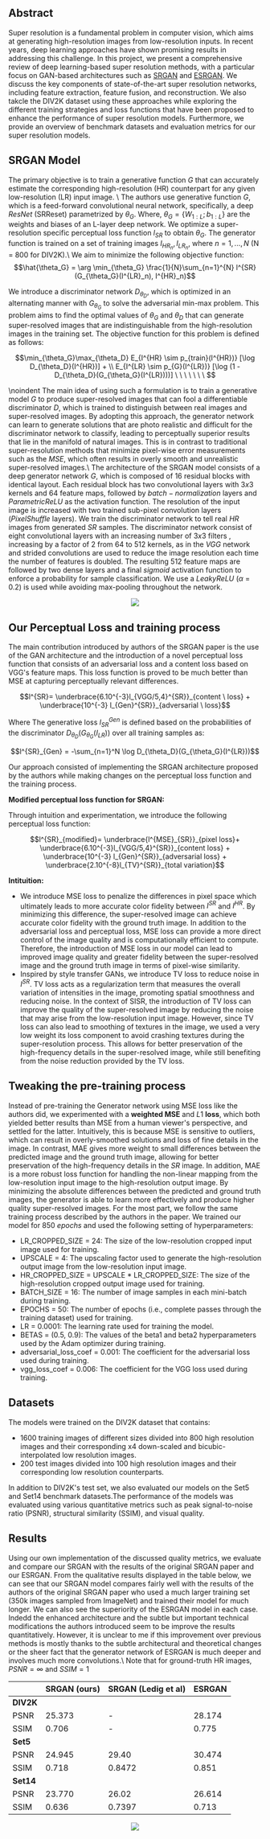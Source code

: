 ## Abstract 

Super resolution is a fundamental problem in computer vision, which aims at generating high-resolution images from low-resolution inputs. In recent years, 
deep learning approaches have shown promising results in addressing this challenge. In this project, we present a comprehensive review of deep learning-based super 
resolution methods, with a particular focus on GAN-based architectures such as [SRGAN](https://arxiv.org/abs/1609.04802) and [ESRGAN](https://arxiv.org/abs/1809.00219). We discuss the key components of 
state-of-the-art super resolution networks, including feature extraction, feature fusion, and reconstruction. We also takcle the DIV2K dataset using these approaches
while exploring the different training strategies and loss functions that have been proposed to enhance the performance of super resolution models. Furthermore, we 
provide an overview of benchmark datasets and evaluation metrics for our super resolution models. 

## SRGAN Model

The primary objective is to train a generative function $G$ that can accurately estimate the corresponding high-resolution (HR) counterpart for any given low-resolution (LR) input image. \\
The authors use generative function $G$, which is a feed-forward convolutional neural network, specifically, a deep $ResNet$ (SRReset) parametrized by $\theta_G$. Where, $\theta_G = \{W_{1:L}; b_{1:L}\}$ are the weights and biases of an L-layer deep network. We optimize a super-resolution specific perceptual loss function $l_{SR}$ to obtain $\theta_G$. The generator function is trained on a set of training images ${I_{HR_n}, I_{LR_n}}$, where $n = 1, ..., N$ (N = 800 for DIV2K).\\
We aim to minimize the following objective function:
$$\hat{\theta_G} = \arg \min_{\theta_G} \frac{1}{N}\sum_{n=1}^{N} l^{SR}(G_{\theta_G}(I^{LR}_n), I^{HR}_n)$$

We introduce a discriminator network $D_{\theta_D}$, which is optimized in an alternating manner with $G_{\theta_G}$ to solve the adversarial min-max problem. This problem aims to find the optimal values of $\theta_G$ and $\theta_D$ that can generate super-resolved images that are indistinguishable from the high-resolution images in the training set. The objective function for this problem is defined as follows:

$$\min_{\theta_G}\max_{\theta_D} E_{I^{HR} \sim p_{train}(I^{HR})} [\log D_{\theta_D}(I^{HR})] + \\
                    E_{I^{LR} \sim p_{G}(I^{LR})} [\log (1 - D_{\theta_D}(G_{\theta_G}(I^{LR})))] \ \ \ \ \ \  \ $$


\noindent The main idea of using such a formulation is to train a generative model $G$ to produce super-resolved images that can fool a differentiable discriminator $D$, which is trained to distinguish between real images and super-resolved images. By adopting this approach, the generator network can learn to generate solutions that are photo realistic and difficult for the discriminator network to classify, leading to perceptually superior results that lie in the manifold of natural images. This is in contrast to traditional super-resolution methods that minimize pixel-wise error measurements such as the $MSE$, which often results in overly smooth and unrealistic super-resolved images.\\
The architecture of the SRGAN model consists of a  deep generator network $G$, which is composed of $16$ residual blocks with identical layout. Each residual block has two convolutional layers with $3x3$ kernels and $64$ feature maps, followed by $batch-normalization$ layers and $ParametricReLU$ as the activation function. The resolution of the input image is increased with two trained sub-pixel convolution layers ($PixelShuffle$ layers). We train the discriminator network to tell real $HR$ images from generated $SR$ samples. The discriminator network consist of eight convolutional layers with an increasing number of $3x3$ filters , increasing by a factor of 2 from 64 to 512 kernels, as in the $VGG$ network and strided convolutions are used to reduce the image resolution each time the number of features is doubled. The resulting 512 feature maps are followed by two dense layers and a final $sigmoid$ activation function to enforce a probability for sample classification. We use a $LeakyReLU$  ($\alpha$ = 0.2) is used while avoiding max-pooling throughout the network. 

<p align="center">
<img src="https://github.com/souhaiel1/GAN-Based-Photo-Realistic-Single-Image-Super-Resolution/blob/main//images/srganarch.PNG" />
</p>

## Our Perceptual Loss and training process 
The main contribution introduced by authors of the SRGAN paper is the use of the GAN architecture and the introduction of a novel perceptual loss function that consists of an adversarial loss and a content loss based on VGG's feature maps. This loss function is proved to be much better than MSE at capturing perceptually relevant differences.

$$l^{SR}= \underbrace{6.10^{-3}l_{VGG/5,4}^{SR}}_{content \ loss} + \underbrace{10^{-3} l_{Gen}^{SR}}_{adversarial \ loss}$$ 


Where The generative loss $l_{SR}^{Gen}$ is defined based on the probabilities of the discriminator $D_{\theta_D}(G_{\theta_G}(I_{LR}))$ over all training samples as:

$$l^{SR}_{Gen} = -\sum_{n=1}^N \log D_{\theta_D}(G_{\theta_G}(I^{LR}))$$

Our approach consisted of implementing the SRGAN architecture proposed by the authors while making changes on the perceptual loss function and the training process. 

**Modified perceptual loss function for SRGAN:**

Through intuition and experimentation, we introduce the following perceptual loss function:

$$l^{SR}_{modified}= \underbrace{l^{MSE}_{SR}}_{pixel loss}+ \underbrace{6.10^{-3}l_{VGG/5,4}^{SR}}_{content loss} + \underbrace{10^{-3} l_{Gen}^{SR}}_{adversarial loss} + \underbrace{2.10^{-8}l_{TV}^{SR}}_{total variation}$$ 

**Intituition:**

- We introduce MSE loss to penalize the differences in pixel space which ultimately leads to more accurate color fidelity between  $I^{SR}$ and $I^{HR}$. By minimizing this difference, the super-resolved image can achieve accurate color fidelity with the ground truth image. In addition to the adversarial loss and perceptual loss, MSE loss can provide a more direct control of the image quality and is computationally efficient to compute. Therefore, the introduction of MSE loss in our model can lead to improved image quality and greater fidelity between the super-resolved image and the ground truth image in terms of pixel-wise similarity.
- Inspired by style transfer GANs, we introduce TV loss to reduce noise in $I^{SR}$. TV loss acts as a regularization term that measures the overall variation of intensities in the image, promoting spatial smoothness and reducing noise. In the context of SISR, the introduction of TV loss can improve the quality of the super-resolved image by reducing the noise that may arise from the low-resolution input image. However, since TV loss can also lead to smoothing of textures in the image, we used a very low weight  its loss component to avoid crashing textures during the super-resolution process. This allows for better preservation of the high-frequency details in the super-resolved image, while still benefiting from the noise reduction provided by the TV loss.


## Tweaking the pre-training process

Instead of pre-training the Generator network using MSE loss like the authors did, we experimented with a **weighted MSE** and $L1$  **loss**, which both yielded better results than MSE from a human viewer's perspective, and settled for the latter.
Intuitively, this is because MSE is  sensitive to outliers, which can result in overly-smoothed solutions and loss of fine details in the image. In contrast, MAE gives more weight to small differences between the predicted image and the ground truth image, allowing for better preservation of the high-frequency details in the $SR$ image. In addition, MAE is a more robust loss function for handling the non-linear mapping from the low-resolution input image to the high-resolution output image. By minimizing the absolute differences between the predicted and ground truth images, the generator is able to learn more effectively and produce higher quality super-resolved images.
For the most part, we follow the same training process described by the authors in the paper.
We trained our model for $850 \ epochs$ and used the following setting of hyperparameters:

- LR\_CROPPED\_SIZE = 24: The size of the low-resolution cropped input image used for training.
- UPSCALE = 4: The upscaling factor used to generate the high-resolution output image from the low-resolution input image.
- HR\_CROPPED\_SIZE = UPSCALE * LR\_CROPPED\_SIZE: The size of the high-resolution cropped output image used for training.
- BATCH\_SIZE = 16: The number of image samples in each mini-batch during training.
- EPOCHS = 50: The number of epochs (i.e., complete passes through the training dataset) used for training.
- LR = 0.0001: The learning rate used for training the model.
- BETAS = (0.5, 0.9): The values of the beta1 and beta2 hyperparameters used by the Adam optimizer during training.
- adversarial\_loss\_coef = 0.001: The coefficient for the adversarial loss used during training.
- vgg\_loss\_coef = 0.006: The coefficient for the VGG loss used during training.

## Datasets 

The models were trained on the DIV2K dataset that contains: 

- 1600 training images of different sizes divided into 800 high resolution images and their corresponding x4 down-scaled and bicubic-interpolated low resolution images.
- 200 test images divided into 100 high resolution images and their corresponding low resolution counterparts.

In addition to DIV2K's test set, we also evaluated our models on the Set5 and Set14 benchmark datasets.The performance of the models was evaluated using various quantitative metrics such as peak signal-to-noise ratio (PSNR), structural similarity (SSIM), and visual quality.

## Results 

Using our own implementation of the discussed quality metrics, we evaluate and compare our SRGAN with the results of the original SRGAN paper and our ESRGAN.
From the qualitative results displayed in the table below, we can see that our SRGAN model compares fairly well with the results of the authors of the original SRGAN paper who used a much larger training set (350k images sampled from ImageNet) and trained their model for much longer.  We can also see the superiority of the ESRGAN model in each case. Indedd the enhanced architecture and the subtle but important technical modifications the authors introduced seem to be improve the results quantitatively. However, it is unclear to me if this improvement over previous methods is mostly thanks to the subtle architectural and theoretical changes or the sheer fact that the generator network of ESRGAN is much deeper and involves much more convolutions.\\
Note that for ground-truth HR images, $PSNR= \infty$ and $SSIM = 1$

|     | SRGAN (ours) | SRGAN (Ledig et al) | ESRGAN |
| --- | --- | --- | --- |
| **DIV2K** | | | |
| PSNR | 25.373 | - | 28.174 |
| SSIM | 0.706 | - | 0.775 |
| **Set5** | | | |
| PSNR | 24.945 | 29.40 | 30.474 |
| SSIM | 0.718 | 0.8472 | 0.851 |
| **Set14** | | | |
| PSNR | 23.770 | 26.02 | 26.614 |
| SSIM | 0.636 | 0.7397 | 0.713 |

<p align="center">
<img src="https://github.com/souhaiel1/GAN-Based-Photo-Realistic-Single-Image-Super-Resolution/blob/main//images/comparaison.jpg" />
</p>


